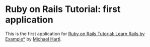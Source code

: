 # Ruby on Rails Tutorial: first application

This is the first application for [Ruby on Rails Tutorial: Learn Rails by Example*](http://railstutorial.org/) by [Michael Hartl](http://michaelthartl.com/).